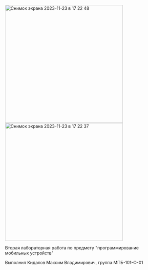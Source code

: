 <img width="385" alt="Снимок экрана 2023-11-23 в 17 22 48" src="https://github.com/maximkidalov/effective_ios/assets/117586406/da710f8e-79c9-4737-b9a0-d36dc3f4327c">
<img width="385" alt="Снимок экрана 2023-11-23 в 17 22 37" src="https://github.com/maximkidalov/effective_ios/assets/117586406/e1e5c95e-da36-4ca4-9ebb-ed12bbbcbb6e">



Вторая лабораторная работа по предмету "программирование мобильных устройств"



Выполнил Кидалов Максим Владимирович, группа МПБ-101-О-01
